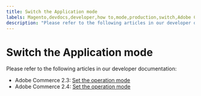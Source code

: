 ```yaml
---
title: Switch the Application mode
labels: Magento,devdocs,developer,how to,mode,production,switch,Adobe Commerce
description: "Please refer to the following articles in our developer documentation:"
---
```


# Switch the Application mode

Please refer to the following articles in our developer documentation:

* Adobe Commerce 2.3: [Set the operation mode](https://devdocs.magento.com/guides/v2.3/config-guide/cli/config-cli-subcommands-mode.html)
* Adobe Commerce 2.4: [Set the operation mode](https://devdocs.magento.com/guides/v2.4/config-guide/cli/config-cli-subcommands-mode.html)